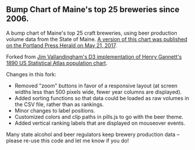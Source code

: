 ## Bump Chart of Maine's top 25 breweries since 2006.

A bump chart of Maine's top 25 craft breweries, using beer production volume data from the State of Maine. [A version of this chart was published on the Portland Press Herald on May 21, 2017](http://www.pressherald.com/2017/05/21/maine-top-25-breweries-2006-today/).

Forked from [Jim Vallandingham's D3 implementation of Henry Gannett's 1890 US Statistical Atlas population chart](https://bocoup.com/blog/vintage-visualization-restoration-bump-chart/).

Changes in this fork: 

* Removed "zoom" buttons in favor of a responsive layout (at screen widths less than 500 pixels wide, fewer year columns are displayed).
* Added sorting functions so that data could be loaded as raw volumes in the CSV file, rather than as rankings.
* Minor changes to label positions.
* Customized colors and clip paths in pills.js to go with the beer theme.
* Added vertical ranking labels that are displayed on mouseover events.

Many state alcohol and beer regulators keep brewery production data – please re-use this code and let me know if you do!
